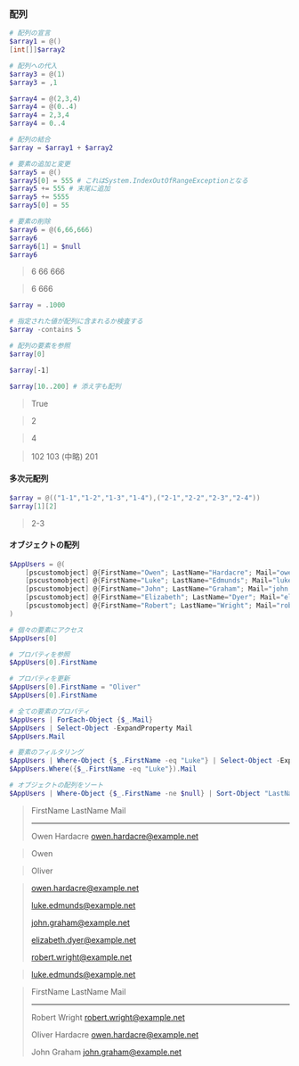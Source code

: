 ### 配列

```powershell
# 配列の宣言
$array1 = @()
[int[]]$array2

# 配列への代入
$array3 = @(1)
$array3 = ,1

$array4 = @(2,3,4)
$array4 = @(0..4)
$array4 = 2,3,4
$array4 = 0..4

# 配列の結合
$array = $array1 + $array2

# 要素の追加と変更
$array5 = @()
$array5[0] = 555 # これはSystem.IndexOutOfRangeExceptionとなる
$array5 += 555 # 末尾に追加
$array5 += 5555
$array5[0] = 55

# 要素の削除
$array6 = @(6,66,666)
$array6
$array6[1] = $null
$array6
```

> 6
> 66
> 666

> 6
> 666

```powershell
$array = .1000

# 指定された値が配列に含まれるか検査する
$array -contains 5

# 配列の要素を参照
$array[0]

$array[-1]

$array[10..200] # 添え字も配列
```

> True

> 2

> 4

> 102
> 103
> (中略)
> 201

#### 多次元配列

```powershell
$array = @(("1-1","1-2","1-3","1-4"),("2-1","2-2","2-3","2-4"))
$array[1][2]
```

> 2-3

#### オブジェクトの配列

```powershell
$AppUsers = @(
    [pscustomobject] @{FirstName="Owen"; LastName="Hardacre"; Mail="owen.hardacre@example.net"},
    [pscustomobject] @{FirstName="Luke"; LastName="Edmunds"; Mail="luke.edmunds@example.net"},
    [pscustomobject] @{FirstName="John"; LastName="Graham"; Mail="john.graham@example.net"},
    [pscustomobject] @{FirstName="Elizabeth"; LastName="Dyer"; Mail="elizabeth.dyer@example.net"},
    [pscustomobject] @{FirstName="Robert"; LastName="Wright"; Mail="robert.wright@example.net"}
)

# 個々の要素にアクセス
$AppUsers[0]

# プロパティを参照
$AppUsers[0].FirstName

# プロパティを更新
$AppUsers[0].FirstName = "Oliver"
$AppUsers[0].FirstName

# 全ての要素のプロパティ
$AppUsers | ForEach-Object {$_.Mail}
$AppUsers | Select-Object -ExpandProperty Mail
$AppUsers.Mail

# 要素のフィルタリング
$AppUsers | Where-Object {$_.FirstName -eq "Luke"} | Select-Object -ExpandProperty Mail
$AppUsers.Where({$_.FirstName -eq "Luke"}).Mail

# オブジェクトの配列をソート
$AppUsers | Where-Object {$_.FirstName -ne $null} | Sort-Object "LastName" -Descending | Select-Object -First 3

```

> FirstName LastName Mail
>
> --------- -------- ----
>
> Owen      Hardacre owen.hardacre@example.net

> Owen

> Oliver

> owen.hardacre@example.net
>
> luke.edmunds@example.net
>
> john.graham@example.net
>
> elizabeth.dyer@example.net
>
> robert.wright@example.net

> luke.edmunds@example.net

> FirstName LastName Mail
>
> --------- -------- ----
>
> Robert    Wright   robert.wright@example.net
>
> Oliver    Hardacre owen.hardacre@example.net
>
> John      Graham   john.graham@example.net
